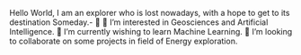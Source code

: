 Hello World, I am an explorer who is lost nowadays, with a hope to get to its destination Someday.- 👋
👀 I’m interested in Geosciences and Artificial Intelligence.
🌱 I’m currently wishing to learn Machine Learning. 💞️ I’m looking to collaborate on some projects in field of Energy exploration.

<!---
HelpYourself01/HelpYourself01 is a ✨ special ✨ repository because its `README.md` (this file) appears on your GitHub profile.
You can click the Preview link to take a look at your changes.
--->
